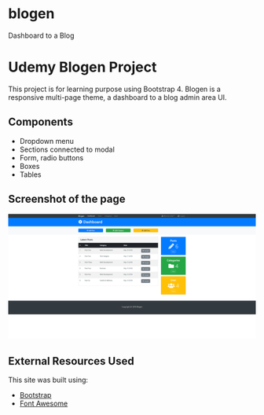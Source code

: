 # blogen
Dashboard to a Blog

# Udemy Blogen Project
This project is for learning purpose using Bootstrap 4.
Blogen is a responsive multi-page theme, a dashboard to a blog admin area UI.

## Components
- Dropdown menu
- Sections connected to modal
- Form, radio buttons
- Boxes
- Tables

## Screenshot of the page
![](img/screencapture-blogen-project.png)

## External Resources Used
This site was built using:
- [Bootstrap](https://getbootstrap.com/)
- [Font Awesome](https://fontawesome.com/)
